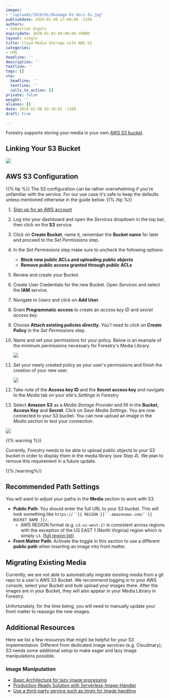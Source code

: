 ```yaml
---
images:
- "/uploads/2018/01/OGimage-01-docs-3x.jpg"
publishdate: 2019-01-08 17:00:00 -1100
authors:
- Sebastian Engels
expirydate: 2030-01-01 04:00:00 +0000
layout: single
title: Cloud Media Storage with AWS S3
categories:
- CMS
headline: ''
description: ''
textline: ''
tags: []
cta:
  headline: ''
  textline: ''
  calls_to_action: []
private: false
weight: ''
aliases: []
date: 2019-01-08 02:34:02 -1100
draft: true

---
```

Forestry supports storing your media in your own [AWS S3 bucket](https://docs.aws.amazon.com/AmazonS3/latest/dev/UsingBucket.html).

## Linking Your S3 Bucket

![](/uploads/2019/01/s3-settings.png)

## AWS S3 Configuration

{{% tip %}} The S3 configuration can be rather overwhelming if you're unfamiliar with the service. For our use case it's safe to keep the defaults unless mentioned otherwise in the guide below. {{% /tip %}}

 1. [Sign up for an AWS account](https://portal.aws.amazon.com/billing/signup#/start)
 2. Log into your dashboard and open the _Services_ dropdown in the top bar, then click on the **S3** service.
 3. Click on **Create Bucket**, name it, remember the **Bucket name** for later and proceed to the _Set Permissions_ step.
 4. In the _Set Permissions_ step make sure to uncheck the following options:
    * **Block new public ACLs and uploading public objects**
    * **Remove public access granted through public ACLs**
 5. Review and create your Bucket.
 6. Create User Credentials for the new Bucket. Open _Services_ and select the **IAM** service.
 7. Navigate to _Users_ and click on **Add User**.
 8. Grant **Programmatic access** to create an _access key ID_ and _secret access key._
 9. Choose **Attach existing policies directly.** You'l need to click on **Create Policy** in the _Set Permissions_ step.
10. Name and set your permissions for your policy. Below is an example of the minimum permissions necessary for Forestry's Media Library.

    ![](/uploads/2019/01/policy-settings.png)
11. Set your newly created policy as your user's permissions and finish the creation of your new user.

    ![](/uploads/2019/01/permissions-new-user.png)
12. Take note of the **Access key ID** and the **Secret access key** and navigate to the _Media_ tab on your site's _Settings_ in Forestry
13. Select **Amazon** **S3** as a _Media Storage Provider_ and fill in the **Bucket**, **Access Key** and **Secret**. Click on _Save Media Settings_. You are now connected to your S3 bucket. You can now upload an image in the _Media_ section to test your connection.

![](/uploads/2019/01/s3-image.png)

{{% warning %}}

Currently, Forestry needs to be able to upload public objects to your S3 bucket in order to display them in the media library (_see Step 4_). We plan to remove this requirement in a future update.

{{% /warning%}}

## Recommended Path Settings

You will want to adjust your paths in the **Media** section to work with S3.

* **Public Path**: You should enter the full URL to your S3 bucket. This will look something like `https://``{{ REGION }}``.amazonaws.com/``{{ BUCKET_NAME }}/`.
  * AWS REGION format (e.g. `s3-us-west-2)` is consistent across regions with the exception of the US EAST 1 (North Virginia) region which is simply `s3`. ([full region list](https://docs.aws.amazon.com/general/latest/gr/rande.html))
* **Front Matter Path:** Activate the toggle in this section to use a different **public path** when inserting an image into front matter.

## Migrating Existing Media

Currently, we are not able to automatically migrate existing media from a git repo to a user's AWS S3 Bucket. We recommend logging in to your AWS console, select your Bucket and bulk upload your images there. After the images are in your Bucket, they will also appear in your Media Library in Forestry.

Unfortunately, for the time being, you will need to manually update your front matter to reassign the new images.

## Additional Resources

Here we list a few resources that might be helpful for your S3 implementation. Different from dedicated image services (e.g. Cloudinary), S3 needs some additional setup to make eager and lazy image manipulations possible.

### Image Manipulation

* [Basic Architecture for lazy image processing](https://aws.amazon.com/blogs/compute/resize-images-on-the-fly-with-amazon-s3-aws-lambda-and-amazon-api-gateway/)
* [Production-Ready Solution with Serverless-Image-Handler](https://aws.amazon.com/answers/web-applications/serverless-image-handler/)
* [Use a third-party service such as Imgix for image handling](https://docs.imgix.com/setup/serving-images)
